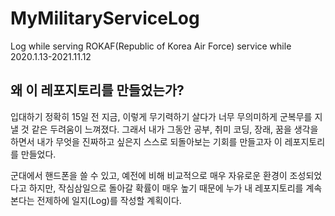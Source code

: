 # MyMilitaryServiceLog
Log while serving ROKAF(Republic of Korea Air Force) service while 2020.1.13-2021.11.12

## 왜 이 레포지토리를 만들었는가?

입대하기 정확히 15일 전 지금, 이렇게 무기력하기 살다가 너무 무의미하게 군복무를 지낼 것 같은 두려움이 느껴졌다.
그래서 내가 그동안 공부, 취미 코딩, 장래, 꿈을 생각을 하면서 내가 무엇을 진짜하고 싶은지 스스로 되돌아보는 기회를 만들고자 이 레포지토리를 만들었다.

군대에서 핸드폰을 쓸 수 있고, 예전에 비해 비교적으로 매우 자유로운 환경이 조성되었다고 하지만, 작심삼일으로 돌아갈 확률이 매우 높기 때문에
누가 내 레포지토리를 계속 본다는 전제하에 일지(Log)를 작성할 계획이다.
